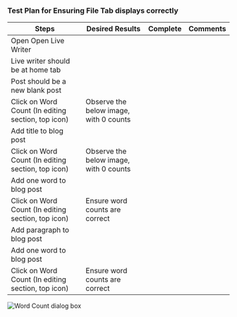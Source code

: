 ### Test Plan for Ensuring File Tab displays correctly
Steps                  | Desired Results                | Complete | Comments
--------------------------|--------------------------------------------|----------| --------
Open Open Live Writer  |  |  |
Live writer should be at home tab | | |
Post should be a new blank post | | |
Click on Word Count (In editing section, top icon) | Observe the below image, with 0 counts | |
Add title to blog post | | |
Click on Word Count (In editing section, top icon) | Observe the below image, with 0 counts | |
Add one word to blog post | | |
Click on Word Count (In editing section, top icon) | Ensure word counts are correct | |
Add paragraph to blog post | | | 
Add one word to blog post | | |
Click on Word Count (In editing section, top icon) | Ensure word counts are correct | |

![Word Count dialog box](images/wordcount.png)  